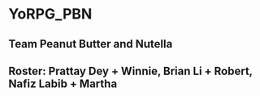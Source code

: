 # YoRPG_PBN
## Team Peanut Butter and Nutella
## Roster: Prattay Dey + Winnie, Brian Li + Robert, Nafiz Labib + Martha
